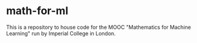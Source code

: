 # math-for-ml
This is a repository to house code for the MOOC "Mathematics for Machine Learning" run by Imperial College in London.
